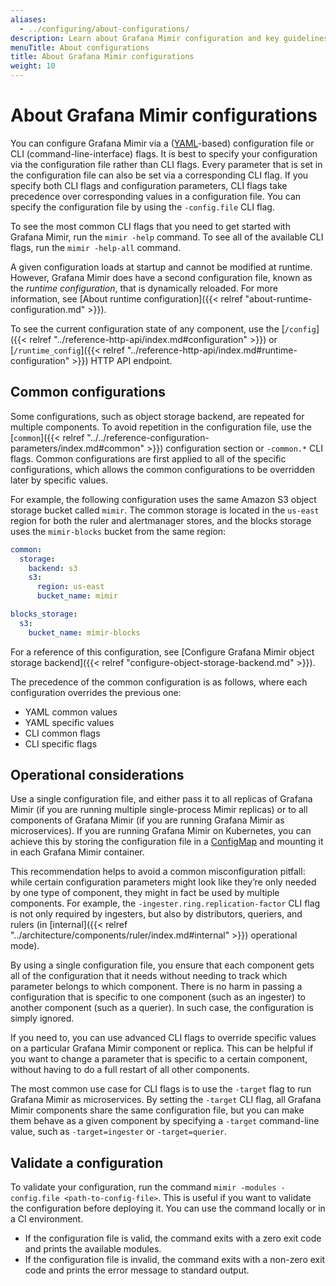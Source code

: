 ```yaml
---
aliases:
  - ../configuring/about-configurations/
description: Learn about Grafana Mimir configuration and key guidelines to consider.
menuTitle: About configurations
title: About Grafana Mimir configurations
weight: 10
---
```


# About Grafana Mimir configurations

You can configure Grafana Mimir via a ([YAML](https://en.wikipedia.org/wiki/YAML)-based) configuration file or CLI (command-line-interface) flags. It is best to specify your configuration via the configuration file rather than CLI flags. Every parameter that is set in the configuration file can also be set via a corresponding CLI flag. If you specify both CLI flags and configuration parameters, CLI flags take precedence over corresponding values in a configuration file. You can specify the configuration file by using the `-config.file` CLI flag.

To see the most common CLI flags that you need to get started with Grafana Mimir, run the `mimir -help` command. To see all of the available CLI flags, run the `mimir -help-all` command.

A given configuration loads at startup and cannot be modified at runtime. However, Grafana Mimir does have a second configuration file, known as the _runtime configuration_, that is dynamically reloaded. For more information, see [About runtime configuration]({{< relref "about-runtime-configuration.md" >}}).

To see the current configuration state of any component, use the [`/config`]({{< relref "../reference-http-api/index.md#configuration" >}}) or [`/runtime_config`]({{< relref "../reference-http-api/index.md#runtime-configuration" >}}) HTTP API endpoint.

## Common configurations

Some configurations, such as object storage backend, are repeated for multiple components.
To avoid repetition in the configuration file, use the [`common`]({{< relref "../../reference-configuration-parameters/index.md#common" >}}) configuration section or `-common.*` CLI flags.
Common configurations are first applied to all of the specific configurations, which allows the common configurations to be overridden later by specific values.

For example, the following configuration uses the same Amazon S3 object storage bucket called `mimir`. The common storage is located in the `us-east` region for both the ruler and alertmanager stores, and the blocks storage uses the `mimir-blocks` bucket from the same region:

```yaml
common:
  storage:
    backend: s3
    s3:
      region: us-east
      bucket_name: mimir

blocks_storage:
  s3:
    bucket_name: mimir-blocks
```

For a reference of this configuration, see [Configure Grafana Mimir object storage backend]({{< relref "configure-object-storage-backend.md" >}}).

The precedence of the common configuration is as follows, where each configuration overrides the previous one:

- YAML common values
- YAML specific values
- CLI common flags
- CLI specific flags

## Operational considerations

Use a single configuration file, and either pass it to all replicas of Grafana Mimir (if you are running multiple single-process Mimir replicas) or to all components of Grafana Mimir (if you are running Grafana Mimir as microservices). If you are running Grafana Mimir on Kubernetes, you can achieve this by storing the configuration file in a [ConfigMap](https://kubernetes.io/docs/concepts/configuration/configmap/) and mounting it in each Grafana Mimir container.

This recommendation helps to avoid a common misconfiguration pitfall: while certain configuration parameters might look like they’re only needed by one type of component, they might in fact be used by multiple components. For example, the `-ingester.ring.replication-factor` CLI flag is not only required by ingesters, but also by distributors, queriers, and rulers (in [internal]({{< relref "../architecture/components/ruler/index.md#internal" >}}) operational mode).

By using a single configuration file, you ensure that each component gets all of the configuration that it needs without needing to track which parameter belongs to which component.
There is no harm in passing a configuration that is specific to one component (such as an ingester) to another component (such as a querier). In such case, the configuration is simply ignored.

If you need to, you can use advanced CLI flags to override specific values on a particular Grafana Mimir component or replica. This can be helpful if you want to change a parameter that is specific to a certain component, without having to do a full restart of all other components.

The most common use case for CLI flags is to use the `-target` flag to run Grafana Mimir as microservices. By setting the `-target` CLI flag, all Grafana Mimir components share the same configuration file, but you can make them behave as a given component by specifying a `-target` command-line value, such as `-target=ingester` or `-target=querier`.

## Validate a configuration

To validate your configuration, run the command `mimir -modules -config.file <path-to-config-file>`.
This is useful if you want to validate the configuration before deploying it. You can use the command locally or in a CI environment.

- If the configuration file is valid, the command exits with a zero exit code and prints the available modules.
- If the configuration file is invalid, the command exits with a non-zero exit code and prints the error message to standard output.
